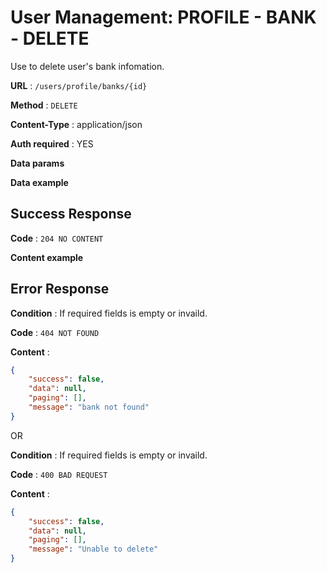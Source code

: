 # User Management: PROFILE - BANK - DELETE

Use to delete user's bank infomation.

**URL** : `/users/profile/banks/{id}`

**Method** : `DELETE`

**Content-Type** : application/json

**Auth required** : YES

**Data params**

**Data example**

## Success Response

**Code** : `204 NO CONTENT`

**Content example**

## Error Response

**Condition** : If required fields is empty or invaild.

**Code** : `404 NOT FOUND`

**Content** :

```json
{
    "success": false,
    "data": null,
    "paging": [],
    "message": "bank not found"
}
```

OR

**Condition** : If required fields is empty or invaild.

**Code** : `400 BAD REQUEST`

**Content** :

```json
{
    "success": false,
    "data": null,
    "paging": [],
    "message": "Unable to delete"
}
```